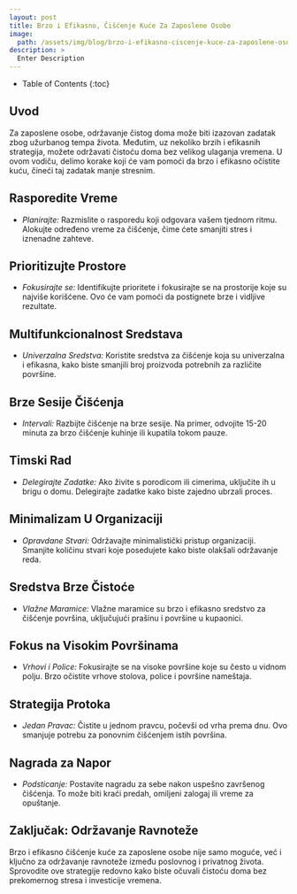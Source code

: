 ```yaml
---
layout: post
title: Brzo i Efikasno, Čišćenje Kuće Za Zaposlene Osobe
image: 
  path: /assets/img/blog/brzo-i-efikasno-ciscenje-kuce-za-zaposlene-osobe_dubinsko_pranje_ba.jpg
description: >
  Enter Description
---
```



- Table of Contents
{:toc}


## Uvod

Za zaposlene osobe, održavanje čistog doma može biti izazovan zadatak zbog užurbanog tempa života. Međutim, uz nekoliko brzih i efikasnih strategija, možete održavati čistoću doma bez velikog ulaganja vremena. U ovom vodiču, delimo korake koji će vam pomoći da brzo i efikasno očistite kuću, čineći taj zadatak manje stresnim.


## Rasporedite Vreme

  - *Planirajte:* Razmislite o rasporedu koji odgovara vašem tjednom ritmu. Alokujte određeno vreme za čišćenje, čime ćete smanjiti stres i iznenadne zahteve.


## Prioritizujte Prostore

  - *Fokusirajte se:* Identifikujte prioritete i fokusirajte se na prostorije koje su najviše korišćene. Ovo će vam pomoći da postignete brze i vidljive rezultate.


## Multifunkcionalnost Sredstava

  - *Univerzalna Sredstva:* Koristite sredstva za čišćenje koja su univerzalna i efikasna, kako biste smanjili broj proizvoda potrebnih za različite površine.


## Brze Sesije Čišćenja

  - *Intervali:* Razbijte čišćenje na brze sesije. Na primer, odvojite 15-20 minuta za brzo čišćenje kuhinje ili kupatila tokom pauze.


## Timski Rad

  - *Delegirajte Zadatke:* Ako živite s porodicom ili cimerima, uključite ih u brigu o domu. Delegirajte zadatke kako biste zajedno ubrzali proces.


## Minimalizam U Organizaciji

  - *Opravdane Stvari:* Održavajte minimalistički pristup organizaciji. Smanjite količinu stvari koje posedujete kako biste olakšali održavanje reda.


## Sredstva Brze Čistoće

  - *Vlažne Maramice:* Vlažne maramice su brzo i efikasno sredstvo za čišćenje površina, uključujući prašinu i površine u kupaonici.


## Fokus na Visokim Površinama

  - *Vrhovi i Police:* Fokusirajte se na visoke površine koje su često u vidnom polju. Brzo očistite vrhove stolova, police i površine nameštaja.


## Strategija Protoka

  - *Jedan Pravac:* Čistite u jednom pravcu, počevši od vrha prema dnu. Ovo smanjuje potrebu za ponovnim čišćenjem istih površina.


## Nagrada za Napor

  - *Podsticanje:* Postavite nagradu za sebe nakon uspešno završenog čišćenja. To može biti kraći predah, omiljeni zalogaj ili vreme za opuštanje.


## Zaključak: Održavanje Ravnoteže

Brzo i efikasno čišćenje kuće za zaposlene osobe nije samo moguće, već i ključno za održavanje ravnoteže između poslovnog i privatnog života. Sprovodite ove strategije redovno kako biste očuvali čistoću doma bez prekomernog stresa i investicije vremena.